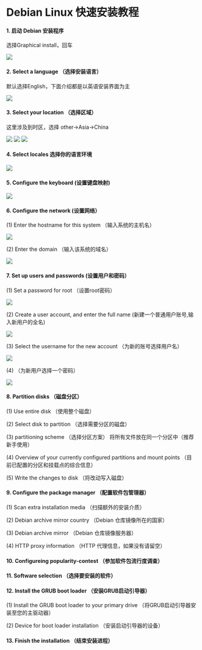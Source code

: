 # __Debian Linux 快速安装教程__

#### 1. 启动 Debian 安装程序
选择Graphical install，回车

![](https://github.com/Haiqing-Xu/MyDocs/blob/main/Images/1_start.png)

#### 2. Select a language （选择安装语言）
默认选择English，下面介绍都是以英语安装界面为主

![](https://github.com/Haiqing-Xu/MyDocs/blob/main/Images/2_localechooser_languagelist_0.png)

#### 3. Select your location （选择区域）
这里涉及到时区，选择 other->Asia->China

![](https://github.com/Haiqing-Xu/MyDocs/blob/main/Images/3.1_localechooser_shortlist_0.png)
![](https://github.com/Haiqing-Xu/MyDocs/blob/main/Images/3.2_localechooser_continentlist_0.png)
![](https://github.com/Haiqing-Xu/MyDocs/blob/main/Images/3.3_localechooser_countrylist_Asia_0.png)

#### 4. Select locales 选择你的语言环境

![](https://github.com/Haiqing-Xu/MyDocs/blob/main/Images/4_localechooser_preferred-locale_0.png)

#### 5. Configure the keyboard (设置键盘映射)

![](https://github.com/Haiqing-Xu/MyDocs/blob/main/Images/5_keyboard-configuration_xkb-keymap_0.png)

#### 6. Configure the network (设置网络）
(1) Enter the hostname for this system （输入系统的主机名）

![](https://github.com/Haiqing-Xu/MyDocs/blob/main/Images/6.1_netcfg_get_hostname_0.png)

(2) Enter the domain （输入该系统的域名）

![](https://github.com/Haiqing-Xu/MyDocs/blob/main/Images/6.2_netcfg_get_domain_0.png)

#### 7. Set up users and passwords (设置用户和密码）
(1) Set a password for root （设置root密码）

![](https://github.com/Haiqing-Xu/MyDocs/blob/main/Images/7.1_passwd_root-password_0.png)

(2) Create a user account, and enter the full name (新建一个普通用户账号,输入新用户的全名)

![](https://github.com/Haiqing-Xu/MyDocs/blob/main/Images/7.2_passwd_user-fullname_0.png)

(3) Select the username for the new account （为新的账号选择用户名）

![](https://github.com/Haiqing-Xu/MyDocs/blob/main/Images/7.3_passwd_username_0.png)

(4) （为新用户选择一个密码）

![](https://github.com/Haiqing-Xu/MyDocs/blob/main/Images/7.4_passwd_user-password_0.png)

#### 8. Partition disks （磁盘分区）
(1) Use entire disk （使用整个磁盘）

(2) Select disk to partition （选择需要分区的磁盘）

(3) partitioning scheme （选择分区方案）
将所有文件放在同一个分区中（推荐新手使用）

(4) Overview of your currently configured partitions and mount points （目前已配置的分区和挂载点的综合信息）

(5) Write the changes to disk （将改动写入磁盘）

#### 9. Configure the package manager （配置软件包管理器）
(1) Scan extra installation media （扫描额外的安装介质）

(2) Debian archive mirror country （Debian 仓库镜像所在的国家）

(3) Debian archive mirror （Debian 仓库镜像服务器）


(4) HTTP proxy information （HTTP 代理信息，如果没有请留空）

#### 10. Configureing popularity-contest （参加软件包流行度调查）

#### 11. Software selection （选择要安装的软件）

#### 12. Install the GRUB boot loader （安装GRUB启动引导器）
(1) Install the GRUB boot loader to your primary drive （将GRUB启动引导器安装至您的主驱动器）

(2) Device for boot loader installation （安装启动引导器的设备）

#### 13. Finish the installation （结束安装进程）



